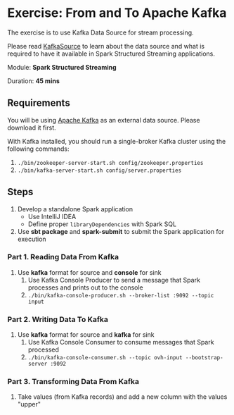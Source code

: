# Exercise: From and To Apache Kafka

The exercise is to use Kafka Data Source for stream processing.

Please read [KafkaSource](https://jaceklaskowski.gitbooks.io/spark-structured-streaming/content/spark-sql-streaming-KafkaSource.html) to learn about the data source and what is required to have it available in Spark Structured Streaming applications.

Module: **Spark Structured Streaming**

Duration: **45 mins**

## Requirements

You will be using [Apache Kafka](http://kafka.apache.org/) as an external data source. Please download it first.

With Kafka installed, you should run a single-broker Kafka cluster using the following commands:

1. `./bin/zookeeper-server-start.sh config/zookeeper.properties`
2. `./bin/kafka-server-start.sh config/server.properties`

## Steps

1. Develop a standalone Spark application
    * Use IntelliJ IDEA
    * Define proper `libraryDependencies` with Spark SQL
2. Use **sbt package** and **spark-submit** to submit the Spark application for execution

### Part 1. Reading Data From Kafka

1. Use **kafka** format for source and **console** for sink
    1. Use Kafka Console Producer to send a message that Spark processes and prints out to the console
    2. `./bin/kafka-console-producer.sh --broker-list :9092 --topic input`

### Part 2. Writing Data To Kafka

1. Use **kafka** format for source and **kafka** for sink
    1. Use Kafka Console Consumer to consume messages that Spark processed
    2. `./bin/kafka-console-consumer.sh --topic ovh-input --bootstrap-server :9092`

### Part 3. Transforming Data From Kafka

1. Take values (from Kafka records) and add a new column with the values "upper"

<!--
## Solution

val solution = ???
-->
